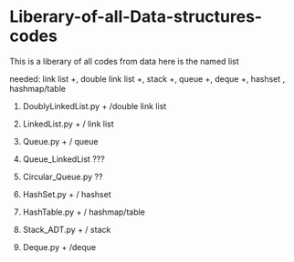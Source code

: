 # Liberary-of-all-Data-structures-codes
This is a liberary of all codes from data here is the named list

needed: link list +, double link list +, stack +, queue +, deque +, hashset , hashmap/table

1) DoublyLinkedList.py  + /double link list

2) LinkedList.py  + / link list

3) Queue.py + / queue

4) Queue_LinkedList ???

5) Circular_Queue.py ??

6) HashSet.py + / hashset

7) HashTable.py + / hashmap/table

8) Stack_ADT.py + / stack

9) Deque.py + /deque
